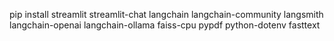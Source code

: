 pip install streamlit streamlit-chat langchain langchain-community langsmith langchain-openai langchain-ollama faiss-cpu pypdf python-dotenv fasttext
